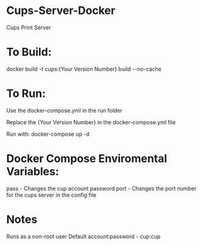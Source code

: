 # Cups-Server-Docker
Cups Print Server

# To Build:
docker build -t cups:{Your Version Number} build --no-cache

# To Run:
Use the docker-compose.yml in the run folder

Replace the {Your Version Number} in the docker-compose.yml file

Run with: docker-compose up -d

# Docker Compose Enviromental Variables:
pass - Changes the cup account password
port - Changes the port number for the cups server in the config file

# Notes
Runs as a non-root user
Default account:password - cup:cup